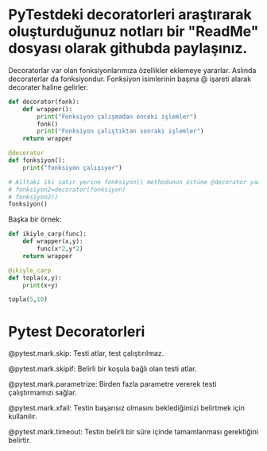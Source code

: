 # PyTestdeki decoratorleri araştırarak oluşturduğunuz notları bir "ReadMe" dosyası olarak githubda paylaşınız.

Decoratorlar var olan fonksiyonlarımıza özellikler eklemeye yararlar. Aslında decoraterlar da fonksiyondur. Fonksiyon isimlerinin başına @ işareti alarak decorater haline gelirler. 

```python
def decorator(fonk):
    def wrapper():
        print("Fonksiyon çalışmadan önceki işlemler")
        fonk()
        print("Fonksiyon çalıştıktan sonraki işlemler")
    return wrapper

@decorator
def fonksiyon():
    print("fonksiyon çalışıyor")

# Alltaki iki satır yerine fonksiyon() methodunun üstüne @decorator yazarsak aynı işlemi yapmış oluruz 
# fonksiyon2=decorator(fonksiyon)
# fonksiyon2()
fonksiyon()
```

Başka bir örnek: 
```python
def ikiyle_carp(func):
    def wrapper(x,y):
        func(x*2,y*2)
    return wrapper

@ikiyle_carp
def topla(x,y):
    print(x+y)

topla(5,10)
```

# Pytest Decoratorleri
@pytest.mark.skip: Testi atlar, test çalıştırılmaz.

@pytest.mark.skipif: Belirli bir koşula bağlı olan testi atlar.

@pytest.mark.parametrize: Birden fazla parametre vererek testi çalıştırmamızı sağlar.

@pytest.mark.xfail: Testin başarısız olmasını beklediğimizi belirtmek için kullanılır.

@pytest.mark.timeout: Testin belirli bir süre içinde tamamlanması gerektiğini belirtir.

